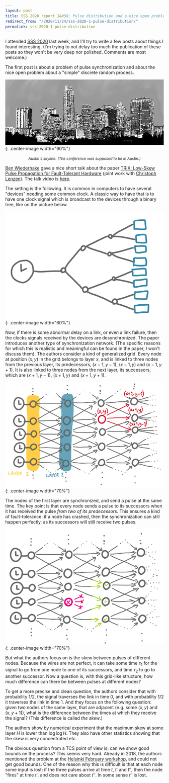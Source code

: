 ```yaml
---
layout: post
title: SSS 2020 report 1&#58; Pulse distribution and a nice open problem
redirect_from: "/2020/11/24/sss-2020-1-pulse-distribution/"
permalink: sss-2020-1-pulse-distribution
---
```


I attended [SSS 2020](http://www.cse.msu.edu/~sandeep/SSS2020/index.html) last 
week, and I'll try to write a few posts about things I 
found interesting. (I'm trying to not delay too much the publication of these 
posts so they won't be very deep nor polished. Comments are most welcome.)

The first post is about a problem of pulse synchronization and about the nice 
open problem about a "simple" discrete random process. 


![](assets/austin.png){: .center-image width="90%"}
<p align="center"><small><i>
Austin's skyline. (The conference was supposed to be in Austin.)
</i></small></p>

[Ben Wiederhake](https://people.mpi-inf.mpg.de/~bwiederh/) gave a nice short talk 
about the paper 
[TRIX: Low-Skew Pulse Propagation for Fault-Tolerant Hardware](https://arxiv.org/pdf/2010.01415.pdf)
(joint work with [Christoph Lenzen](https://people.mpi-inf.mpg.de/~clenzen/)). 
The talk video is [here](https://mediaspace.msu.edu/media/SSS+2020A+Day+1A+Session+1A+Talk+4A+TRIXA+Low-Skew+Pulse+Propagation+for+Fault-Tolerant+Hardware.+Ben+Wiederhake+and+Christoph+Lenzen/1_mb5lmdso/189882373).

The setting is the following. It is common in computers to have several "devices"
needing some common clock. A classic way to have that is to have one clock 
signal which is broadcast to the devices through a binary tree, like on the 
picture below. 

![](assets/pulse-tree.png){: .center-image width="60%"}

Now, if there is some abnormal delay on a link, or even a link failure, then the 
clocks signals received by the devices are desynchronized. The paper 
introduces another type of synchronization network. (The specific reasons for 
which this is realistic and meaningful can be found in the paper, I won't discuss 
them). The authors consider a kind of generalized grid.
Every node at position $(x,y)$ in the grid belongs to layer $x$, and is linked 
to three nodes from the previous layer, its predecessors, $(x-1,y-1)$, $(x-1,y)$
and $(x-1,y+1)$.
It is also linked to three nodes from the next layer, its successors, which 
are $(x+1,y-1)$, $(x+1,y)$ and $(x+1,y+1)$.

![](assets/pulse-grid.png){: .center-image width="70%"}

The nodes of the first layer are synchronized, and send a pulse at the same time. 
The key point is that every node sends a pulse to its successors when it has 
received the pulse *from two of its predecessors*. 
This ensures a kind of fault-tolerance: if a node has crashed, then the 
synchronization can still happen perfectly, as its successors will still receive 
two pulses. 

![](assets/pulse-fault.png){: .center-image width="70%"}

But what the authors focus on is the skew between pulses of different nodes. 
Because the wires are not perfect, it can take some time $\tau_1$ for the signal
to go from one node to one of its successors, and time $\tau_2$ to go to another
successor. Now a question is, with this grid-like structure, how much difference
can there be between pulses at different nodes? 

To get a more precise and clean question, the authors consider that with 
probability 1/2, the signal traverses the link in time 0, and with probability 
1/2 it traverses the link in time 1. And they focus on the following question: 
given two nodes of the same layer, that are adjacent (e.g. some $(x,y)$ and
$(x,y+1)$), what is the difference between the times at which they receive the 
signal? (This difference is called *the skew*.)

The authors show by numerical experiment that the maximum skew at some layer $H$
is lower than $\log \log H$. They also have other statistics showing that the 
skew is very concentrated etc. 

The obvious question from a TCS point of view is: can we show good bounds on the 
process? This seems very hard. Already in 2018, the authors 
mentioned the problem at the 
[Helsinki February workshop](https://research.cs.aalto.fi/da/feb2018/), and 
could not get good bounds. One of the reason why this is difficult is that 
at each node some input is lost: if the three pulses arrive at time $t$, $t'$ 
and $t''$, then the node "fires" at time $t'$, and does not care about $t''$. 
In some sense $t''$ is lost. 

 


